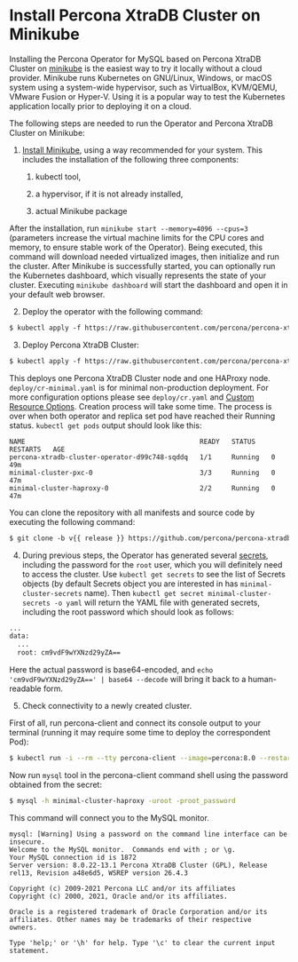 # Install Percona XtraDB Cluster on Minikube

Installing the Percona Operator for MySQL based on Percona XtraDB Cluster on [minikube](https://github.com/kubernetes/minikube)
is the easiest way to try it locally without a cloud provider. Minikube runs
Kubernetes on GNU/Linux, Windows, or macOS system using a system-wide
hypervisor, such as VirtualBox, KVM/QEMU, VMware Fusion or Hyper-V. Using it is
a popular way to test the Kubernetes application locally prior to deploying it
on a cloud.

The following steps are needed to run the Operator and Percona XtraDB Cluster on
Minikube:


1. [Install Minikube](https://kubernetes.io/docs/tasks/tools/install-minikube/),
using a way recommended for your system. This includes the installation of
the following three components:


    1. kubectl tool,


    2. a hypervisor, if it is not already installed,


    3. actual Minikube package

After the installation, run `minikube start --memory=4096 --cpus=3`
(parameters increase the virtual machine limits for the CPU cores and memory,
to ensure stable work of the Operator). Being executed, this command will
download needed virtualized images, then initialize and run the
cluster. After Minikube is successfully started, you can optionally run the
Kubernetes dashboard, which visually represents the state of your cluster.
Executing `minikube dashboard` will start the dashboard and open it in your
default web browser.


2. Deploy the operator with the following command:

```default
$ kubectl apply -f https://raw.githubusercontent.com/percona/percona-xtradb-cluster-operator/v{{ release }}/deploy/bundle.yaml
```


3. Deploy Percona XtraDB Cluster:

```default
$ kubectl apply -f https://raw.githubusercontent.com/percona/percona-xtradb-cluster-operator/v{{ release }}/deploy/cr-minimal.yaml
```

This deploys one Percona XtraDB Cluster node and one HAProxy node.
`deploy/cr-minimal.yaml` is for minimal non-production deployment. For
more configuration options please see `deploy/cr.yaml` and [Custom Resource Options](operator.md#operator-custom-resource-options).
Creation process will take some time. The process is over when both
operator and replica set pod have reached their Running status.
`kubectl get pods` output should look like this:

```text
NAME                                            READY   STATUS    RESTARTS   AGE
percona-xtradb-cluster-operator-d99c748-sqddq   1/1     Running   0          49m
minimal-cluster-pxc-0                           3/3     Running   0          47m
minimal-cluster-haproxy-0                       2/2     Running   0          47m
```

You can clone the repository with all manifests and source code by executing the following command:

```default
$ git clone -b v{{ release }} https://github.com/percona/percona-xtradb-cluster-operator
```


4. During previous steps, the Operator has generated several [secrets](https://kubernetes.io/docs/concepts/configuration/secret/), including the
password for the `root` user, which you will definitely need to access the
cluster. Use `kubectl get secrets` to see the list of Secrets objects (by
default Secrets object you are interested in has `minimal-cluster-secrets` name).
Then `kubectl get secret minimal-cluster-secrets -o yaml` will return the YAML
file with generated secrets, including the root password which should look as
follows:

```default
...
data:
  ...
  root: cm9vdF9wYXNzd29yZA==
```

Here the actual password is base64-encoded, and
`echo 'cm9vdF9wYXNzd29yZA==' | base64 --decode` will bring it back to a
human-readable form.


5. Check connectivity to a newly created cluster.

First of all, run percona-client and connect its console output to your
terminal (running it may require some time to deploy the correspondent Pod):

```bash
$ kubectl run -i --rm --tty percona-client --image=percona:8.0 --restart=Never -- bash -il
```

Now run `mysql` tool in the percona-client command shell using the password
obtained from the secret:

```bash
$ mysql -h minimal-cluster-haproxy -uroot -proot_password
```

This command will connect you to the MySQL monitor.

```text
mysql: [Warning] Using a password on the command line interface can be insecure.
Welcome to the MySQL monitor.  Commands end with ; or \g.
Your MySQL connection id is 1872
Server version: 8.0.22-13.1 Percona XtraDB Cluster (GPL), Release rel13, Revision a48e6d5, WSREP version 26.4.3

Copyright (c) 2009-2021 Percona LLC and/or its affiliates
Copyright (c) 2000, 2021, Oracle and/or its affiliates.

Oracle is a registered trademark of Oracle Corporation and/or its
affiliates. Other names may be trademarks of their respective
owners.

Type 'help;' or '\h' for help. Type '\c' to clear the current input statement.
```
